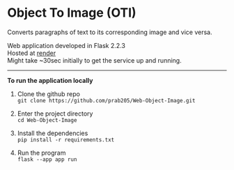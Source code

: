 # Object To Image (OTI)

Converts paragraphs of text to its corresponding image and vice versa.

Web application developed in Flask 2.2.3 <br />
Hosted at [render](https://oti.onrender.com) <br />
Might take ~30sec initially to get the service up and running.

----
**To run the application locally**
1. Clone the github repo    
`git clone https://github.com/prab205/Web-Object-Image.git`

2. Enter the project directory    
`cd Web-Object-Image`

3. Install the dependencies    
`pip install -r requirements.txt`

4. Run the program    
`flask --app app run`
